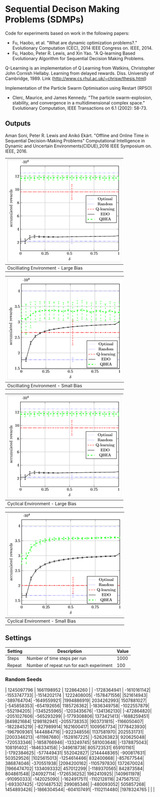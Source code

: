 # Sequential Decison Making Problems (SDMPs)

Code for experiments based on work in the following papers:

* Fu, Haobo, et al. "What are dynamic optimization problems?." Evolutionary Computation (CEC), 2014 IEEE Congress on. IEEE, 2014.
* Fu, Haobo, Peter R. Lewis, and Xin Yao. "A Q-learning Based Evolutionary Algorithm for Sequential Decision Making Problems.

Q-Learning is an implementation of Q Learning from Watkins, Christopher John Cornish Hellaby. 
Learning from delayed rewards. Diss. University of Cambridge, 1989.
Link (http://www.cs.rhul.ac.uk/~chrisw/thesis.html)

Implementation of the Particle Swarm Optimisation using Restart (RPSO) 

* Clerc, Maurice, and James Kennedy. "The particle swarm-explosion, stability, and convergence in a multidimensional complex space." Evolutionary Computation, IEEE Transactions on 6.1 (2002): 58-73.

## Outputs

Aman Soni, Peter R. Lewis and Anikó Ekárt. "Offline and Online Time in Sequential Decision-Making Problems" Computational Intelligence in Dynamic and Uncertain Environments(CIDUE),2016 IEEE Symposium on. IEEE, 2016.

| ![Big Bias](figures/cmpbo100.png) |
| --- |
| Oscilliating Environment - Large Bias |

| ![Small Bias](figures/cmpbo15.png) |
| --- |
| Oscilliating Environment - Small Bias |

| ![Big Bias](figures/cmpbo100.png) |
| --- |
| Cyclical Environment - Large Bias |

| ![Small Bias](figures/cmpbc15.png) |
| --- |
| Cyclical Environment - Small Bias |

## Settings

| Setting | Description | Value |
| --- | --- | ---|
| Steps | Number of time steps per run | 1000 |
| Repeat | Number of repeat run  for each experiment | 100 |

### Random Seeds

| 1245097796 | 1661198952 | 122864260 |
| -1728364941 | -1610161142| -1553747733| 
|-1514202174 | 1222408005| -1578471556| 
|521614943| -389764704| -1649559921| 
|1994886919| 2034262993| 1507881027| 
|-545858353| -654192656| 1185726362| 
|-1836349758| -1022557879| -552194205| 
|-1345255965| -1203435676| -1341362130| 
|-472864820| -2051027606| -565293299| 
|-1779308806| 1373421413| -1688259451| 
|849821684| 1298182941| -2055738353| 
|903731815| -1166050407| -1822845219| 
|-827989914| 1621600417| 1009567734| 
|1778423930| -1967909361| 1444884716| 
|-922348556| 1137581970| 2025531731| 
|2003346213| -611987680| -1528167225| 
|-526263823| 920625048| -720533346| 
|-1858766946| -133249745| 581003648| 
|-1378875043| 108191402| -1846334158| 
|-349618738| 805723531| 659101161| 
|-1792384625| -577449431| 552042827| 
|2144448365| -900817631| 503529526| 
|1025615013| -1254614466| 832400668| 
|-857677544| 386874046| -370551938| 
|2094200162| -1105797830| 1372670024| 
|1966474702| 1334093332| 457012299| 
|-1189370565| 842873584| 804861548| 
|240927114| -1726536252| 1962410925| 
|1409611978| -910950333| -142025090| 
|-1624917511| -1102128116| 247567512| 
|-693307425| -1201487532| 299085346| 
|-480093052| 505857268| 1454893426| 
|-1866304544| -604107491| -1102114480| 
|1978324765 | | |
